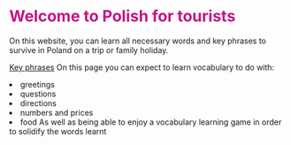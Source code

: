 <h1 style="color:mediumvioletred;">Welcome to Polish for tourists</h1>
<p>On this website, you can learn all necessary words and key phrases to survive in Poland on a trip or family holiday.<p>
  <u>Key phrases</u>
  On this page you can expect to learn vocabulary to do with:
  <li>greetings</li> <li>questions</li> <li>directions</li> <li>numbers and prices</li> <li>food</> 
  As well as being able to enjoy a vocabulary learning game in order to solidify the words learnt
